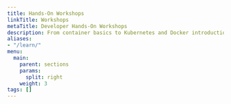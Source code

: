 ```yaml
---
title: Hands-On Workshops
linkTitle: Workshops
metaTitle: Developer Hands-On Workshops
description: From container basics to Kubernetes and Docker introductions, VMware Tanzu provides developers hands-on, self-paced workshops to strengthen industry skills.
aliases:
- "/learn/"
menu:
  main:
    parent: sections
    params:
      split: right
    weight: 3
tags: []
---
```

